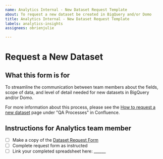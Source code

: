 ```yaml
---
name: Analytics Internal - New Dataset Request Template
about: To request a new dataset be created in BigQuery and/or Domo
title: Analytics Internal - New Dataset Request Template
labels: analytics-insights
assignees: obrienjulie

---
```


# Request a New Dataset

## What this form is for

To streamline the communication between team members about the fields, scope of data, and level of detail needed for new datasets in BigQuery and/or Domo.

For more information about this process, please see the [How to request a new dataset](https://vfs.atlassian.net/wiki/spaces/AT/pages/2215576075/How+to+request+a+new+dataset) page under "QA Processes" in Confluence.

## Instructions for Analytics team member

- [ ] Make a copy of the [Dataset Request Form](https://docs.google.com/spreadsheets/d/1o1l80Y-6asoUP43eZGbOEV3FyTlTSpBsNRIqFiKIjT0/edit?usp=sharing)
- [ ] Complete request form as instructed
- [ ] Link your completed spreadsheet here: ______
